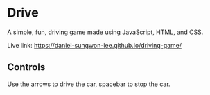 # Drive

A simple, fun, driving game made using JavaScript, HTML, and CSS.

Live link: https://daniel-sungwon-lee.github.io/driving-game/

## Controls

Use the arrows to drive the car, spacebar to stop the car.
